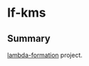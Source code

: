 # lf-kms

## Summary

[lambda-formation](https://github.com/SungardAS/generator-lambda-formation) project.


